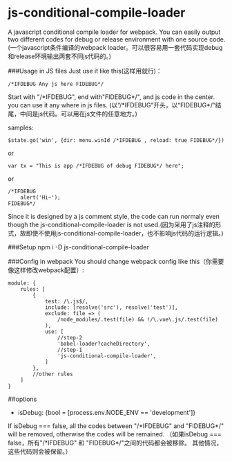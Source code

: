 # js-conditional-compile-loader

A javascript conditional compile loader for webpack. You can easily output two different codes for debug or release environment with one source code.(一个javascript条件编译的webpack loader。可以很容易用一套代码实现debug和release环境输出两套不同js代码的。)

###Usage in JS files
Just use it like this(这样用就行)：

    /*IFDEBUG Any js here FIDEBUG*/

Start with "/\*IFDEBUG", end with"FIDEBUG\*/", and js code in the center. you can use it any where in js files. (以“/\*IFDEBUG”开头，以“FIDEBUG\*/”结尾，中间是js代码。可以用在js文件的任意地方。)

samples:

	$state.go('win', {dir: menu.winId /*IFDEBUG , reload: true FIDEBUG*/})
or

	var tx = "This is app /*IFDEBUG of debug FIDEBUG*/ here";
or

	/*IFDEBUG
		alert('Hi~');
	FIDEBUG*/

Since it is designed by a js comment style, the code can run normaly even though the js-conditional-compile-loader is not used.(因为采用了js注释的形式，故即使不使用js-conditional-compile-loader，也不影响js代码的运行逻辑。)

###Setup
    npm i -D js-conditional-compile-loader

###Config in webpack
You should change webpack config like this（你需要像这样修改webpack配置）:

    module: {
        rules: [
            {
                test: /\.js$/,
                include: [resolve('src'), resolve('test')],
                exclude: file => (
                    /node_modules/.test(file) && !/\.vue\.js/.test(file)
                ),
                use: [
                    //step-2
                    'babel-loader?cacheDirectory',
                    //step-1
                    'js-conditional-compile-loader',
                ]
            },
            //other rules
        ]
    }

##options
- isDebug: {bool = [process.env.NODE_ENV == 'development']}

 If isDebug === false, all the codes between "/\*IFDEBUG" and "FIDEBUG\*/" will be removed, otherwise the codes will be remained. （如果isDebug === false，所有"/\*IFDEBUG" 和 "FIDEBUG\*/"之间的代码都会被移除。 其他情况，这些代码则会被保留。）

	